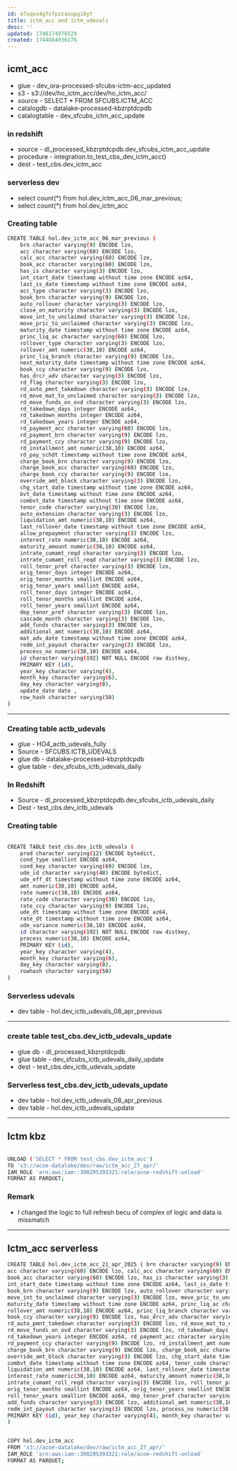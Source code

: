 ```yaml
---
id: o7uqos4gfxfpzzasupgi8yt
title: ictm_acc and ictm_udevals
desc: ''
updated: 1746174976529
created: 1744084036176
---
```


## icmt_acc
- glue - dev_ora-processed-sfcubs-ictm-acc_updated
- s3 - s3://dev/ho_ictm_acc/dev/ho_ictm_acc/
- source - SELECT * FROM SFCUBS.ICTM_ACC
- catalogdb - datalake-processed-kbzrptdcpdb
- catalogtable - dev_sfcubs_ictm_acc_update

### in redshift
- source - dl_processed_kbzrptdcpdb.dev_sfcubs_ictm_acc_update
- procedure - integration.to_test_cbs_dev_ictm_acc()
- dest - test_cbs.dev_ictm_acc

### serverless dev

- select count(*) from hol.dev_ictm_acc_06_mar_previous;
- select count(*) from hol.dev_ictm_acc


### Creating table

```bash
CREATE TABLE hol.dev_ictm_acc_06_mar_previous (
    brn character varying(9) ENCODE lzo,
    acc character varying(60) ENCODE lzo,
    calc_acc character varying(60) ENCODE lzo,
    book_acc character varying(60) ENCODE lzo,
    has_is character varying(3) ENCODE lzo,
    int_start_date timestamp without time zone ENCODE az64,
    last_is_date timestamp without time zone ENCODE az64,
    acc_type character varying(3) ENCODE lzo,
    book_brn character varying(9) ENCODE lzo,
    auto_rollover character varying(3) ENCODE lzo,
    close_on_maturity character varying(3) ENCODE lzo,
    move_int_to_unclaimed character varying(3) ENCODE lzo,
    move_pric_to_unclaimed character varying(3) ENCODE lzo,
    maturity_date timestamp without time zone ENCODE az64,
    princ_liq_ac character varying(60) ENCODE lzo,
    rollover_type character varying(3) ENCODE lzo,
    rollover_amt numeric(38,10) ENCODE az64,
    princ_liq_branch character varying(9) ENCODE lzo,
    next_maturity_date timestamp without time zone ENCODE az64,
    book_ccy character varying(9) ENCODE lzo,
    has_drcr_adv character varying(3) ENCODE lzo,
    rd_flag character varying(3) ENCODE lzo,
    rd_auto_pmnt_takedown character varying(3) ENCODE lzo,
    rd_move_mat_to_unclaimed character varying(3) ENCODE lzo,
    rd_move_funds_on_ovd character varying(3) ENCODE lzo,
    rd_takedown_days integer ENCODE az64,
    rd_takedown_months integer ENCODE az64,
    rd_takedown_years integer ENCODE az64,
    rd_payment_acc character varying(60) ENCODE lzo,
    rd_payment_brn character varying(9) ENCODE lzo,
    rd_payment_ccy character varying(9) ENCODE lzo,
    rd_installment_amt numeric(38,10) ENCODE az64,
    rd_pay_schdt timestamp without time zone ENCODE az64,
    charge_book_brn character varying(9) ENCODE lzo,
    charge_book_acc character varying(60) ENCODE lzo,
    charge_book_ccy character varying(9) ENCODE lzo,
    override_amt_block character varying(3) ENCODE lzo,
    chg_start_date timestamp without time zone ENCODE az64,
    bvt_date timestamp without time zone ENCODE az64,
    combvt_date timestamp without time zone ENCODE az64,
    tenor_code character varying(30) ENCODE lzo,
    auto_extension character varying(3) ENCODE lzo,
    liquidation_amt numeric(38,10) ENCODE az64,
    last_rollover_date timestamp without time zone ENCODE az64,
    allow_prepayment character varying(3) ENCODE lzo,
    interest_rate numeric(38,10) ENCODE az64,
    maturity_amount numeric(38,10) ENCODE az64,
    intrate_cumamt_reqd character varying(3) ENCODE lzo,
    intrate_cumamt_roll_reqd character varying(3) ENCODE lzo,
    roll_tenor_pref character varying(3) ENCODE lzo,
    orig_tenor_days integer ENCODE az64,
    orig_tenor_months smallint ENCODE az64,
    orig_tenor_years smallint ENCODE az64,
    roll_tenor_days integer ENCODE az64,
    roll_tenor_months smallint ENCODE az64,
    roll_tenor_years smallint ENCODE az64,
    dep_tenor_pref character varying(3) ENCODE lzo,
    cascade_month character varying(3) ENCODE lzo,
    add_funds character varying(3) ENCODE lzo,
    additional_amt numeric(38,10) ENCODE az64,
    mat_adv_date timestamp without time zone ENCODE az64,
    redm_int_payout character varying(3) ENCODE lzo,
    process_no numeric(38,10) ENCODE az64,
    id character varying(192) NOT NULL ENCODE raw distkey,
    PRIMARY KEY (id),
    year_key character varying(4),
    month_key character varying(6),
    day_key character varying(8),
    update_date date , 
    row_hash character varying(50)
)
```
----------------

### Creating table actb_udevals

- glue - HO4_actb_udevals_fully
- Source - SFCUBS.ICTB_UDEVALS
- glue db - datalake-processed-kbzrptdcpdb
- glue table - dev_sfcubs_ictb_udevals_daily 

### In Redshift 
- Source - dl_processed_kbzrptdcpdb.dev_sfcubs_ictb_udevals_daily 
- Dest - test_cbs.dev_ictb_udevals


### Creating table 
```bash

CREATE TABLE test_cbs.dev_ictb_udevals (
    prod character varying(12) ENCODE bytedict,
    cond_type smallint ENCODE az64,
    cond_key character varying(69) ENCODE lzo,
    ude_id character varying(48) ENCODE bytedict,
    ude_eff_dt timestamp without time zone ENCODE az64,
    amt numeric(38,10) ENCODE az64,
    rate numeric(38,10) ENCODE az64,
    rate_code character varying(30) ENCODE lzo,
    rate_ccy character varying(9) ENCODE lzo,
    ude_dt timestamp without time zone ENCODE az64,
    rate_dt timestamp without time zone ENCODE az64,
    ude_variance numeric(38,10) ENCODE az64,
    id character varying(192) NOT NULL ENCODE raw distkey,
    process numeric(38,10) ENCODE az64,
    PRIMARY KEY (id),
    year_key character varying(4),
    month_key character varying(6),
    day_key character varying(8),
    rowhash character varying(50)  
)
```

### Serverless udevals
- dev table - hol.dev_ictb_udevals_08_apr_previous


--------------------------------------

### create table test_cbs.dev_ictb_udevals_update

- glue db - dl_processed_kbzrptdcpdb
- glue table - dev_sfcubs_ictb_udevals_daily_update
- dest - test_cbs.dev_ictb_udevals_update 


### Serverless test_cbs.dev_ictb_udevals_update
- dev table - hol.dev_ictb_udevals_08_apr_previous
- dev table - hol.dev_ictb_udevals_update

------------------

## Ictm kbz
```bash

UNLOAD ('SELECT * FROM test_cbs.dev_ictm_acc')
TO 's3://acoe-datalake/dev/raw/ictm_acc_27_apr/'
IAM_ROLE 'arn:aws:iam::390295393321:role/acoe-redshift-unload'
FORMAT AS PARQUET;

```

### Remark
- I changed the logic to full refresh becu of complex of logic and data is missmatch


-------------- 

## Ictm_acc serverless
```bash
CREATE TABLE hol.dev_ictm_acc_21_apr_2025 ( brn character varying(9) ENCODE lzo, 
acc character varying(60) ENCODE lzo, calc_acc character varying(60) ENCODE lzo, 
book_acc character varying(60) ENCODE lzo, has_is character varying(3) ENCODE lzo, 
int_start_date timestamp without time zone ENCODE az64, last_is_date timestamp without time zone ENCODE az64, acc_type character varying(3) ENCODE lzo, 
book_brn character varying(9) ENCODE lzo, auto_rollover character varying(3) ENCODE lzo, close_on_maturity character varying(3) ENCODE lzo, 
move_int_to_unclaimed character varying(3) ENCODE lzo, move_pric_to_unclaimed character varying(3) ENCODE lzo, 
maturity_date timestamp without time zone ENCODE az64, princ_liq_ac character varying(60) ENCODE lzo, rollover_type character varying(3) ENCODE lzo, 
rollover_amt numeric(38,10) ENCODE az64, princ_liq_branch character varying(9) ENCODE lzo, next_maturity_date timestamp without time zone ENCODE az64, 
book_ccy character varying(9) ENCODE lzo, has_drcr_adv character varying(3) ENCODE lzo, rd_flag character varying(3) ENCODE lzo, 
rd_auto_pmnt_takedown character varying(3) ENCODE lzo, rd_move_mat_to_unclaimed character varying(3) ENCODE lzo, 
rd_move_funds_on_ovd character varying(3) ENCODE lzo, rd_takedown_days integer ENCODE az64, rd_takedown_months integer ENCODE az64, 
rd_takedown_years integer ENCODE az64, rd_payment_acc character varying(60) ENCODE lzo, rd_payment_brn character varying(9) ENCODE lzo, 
rd_payment_ccy character varying(9) ENCODE lzo, rd_installment_amt numeric(38,10) ENCODE az64, rd_pay_schdt timestamp without time zone ENCODE az64, 
charge_book_brn character varying(9) ENCODE lzo, charge_book_acc character varying(60) ENCODE lzo, charge_book_ccy character varying(9) ENCODE lzo, 
override_amt_block character varying(3) ENCODE lzo, chg_start_date timestamp without time zone ENCODE az64, bvt_date timestamp without time zone ENCODE az64, 
combvt_date timestamp without time zone ENCODE az64, tenor_code character varying(30) ENCODE lzo, auto_extension character varying(3) ENCODE lzo, 
liquidation_amt numeric(38,10) ENCODE az64, last_rollover_date timestamp without time zone ENCODE az64, allow_prepayment character varying(3) ENCODE lzo, 
interest_rate numeric(38,10) ENCODE az64, maturity_amount numeric(38,10) ENCODE az64, intrate_cumamt_reqd character varying(3) ENCODE lzo, 
intrate_cumamt_roll_reqd character varying(3) ENCODE lzo, roll_tenor_pref character varying(3) ENCODE lzo, orig_tenor_days integer ENCODE az64, 
orig_tenor_months smallint ENCODE az64, orig_tenor_years smallint ENCODE az64, roll_tenor_days integer ENCODE az64, roll_tenor_months smallint ENCODE az64, 
roll_tenor_years smallint ENCODE az64, dep_tenor_pref character varying(3) ENCODE lzo, cascade_month character varying(3) ENCODE lzo, 
add_funds character varying(3) ENCODE lzo, additional_amt numeric(38,10) ENCODE az64, mat_adv_date timestamp without time zone ENCODE az64, 
redm_int_payout character varying(3) ENCODE lzo, process_no numeric(38,10) ENCODE az64, id character varying(192) NOT NULL ENCODE raw distkey, 
PRIMARY KEY (id), year_key character varying(4), month_key character varying(6), day_key character varying(8), update_date date ,  row_hash character varying(50)
)


COPY hol.dev_ictm_acc
FROM 's3://acoe-datalake/dev/raw/ictm_acc_27_apr/'
IAM_ROLE 'arn:aws:iam::390295393321:role/acoe-redshift-unload'
FORMAT AS PARQUET;
```







